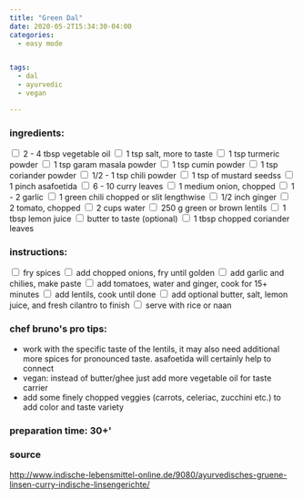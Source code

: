 ```yaml
---
title: "Green Dal"
date: 2020-05-2T15:34:30-04:00
categories:
  - easy mode


tags:
  - dal
  - ayurvedic
  - vegan

---
```


### ingredients:

<input type="checkbox"> 2 - 4 tbsp vegetable oil
<input type="checkbox"> 1 tsp salt, more to taste
<input type="checkbox"> 1 tsp turmeric powder
<input type="checkbox"> 1 tsp garam masala powder
<input type="checkbox"> 1 tsp cumin powder
<input type="checkbox"> 1 tsp coriander powder
<input type="checkbox"> 1/2 - 1 tsp chili powder
<input type="checkbox"> 1 tsp of mustard seedss
<input type="checkbox"> 1 pinch asafoetida 
<input type="checkbox"> 6 - 10 curry leaves
<input type="checkbox"> 1 medium  onion, chopped
<input type="checkbox"> 1 - 2 garlic
<input type="checkbox"> 1 green chili chopped or slit lengthwise
<input type="checkbox"> 1/2 inch ginger
<input type="checkbox"> 2 tomato, chopped
<input type="checkbox"> 2 cups water
<input type="checkbox"> 250 g green or brown lentils
<input type="checkbox"> 1 tbsp lemon juice
<input type="checkbox"> butter to taste (optional)
<input type="checkbox"> 1 tbsp chopped coriander leaves

### instructions:

<input type="checkbox"> fry spices
<input type="checkbox"> add chopped onions, fry until golden
<input type="checkbox"> add garlic and chilies, make paste
<input type="checkbox"> add tomatoes, water and ginger, cook for 15+ minutes
<input type="checkbox"> add lentils, cook until done
<input type="checkbox"> add optional butter, salt, lemon juice, and fresh cilantro to finish
<input type="checkbox"> serve with rice or naan

### chef bruno's pro tips:

- work with the specific taste of the lentils, it may also need additional more spices for pronounced taste. asafoetida will certainly help to connect
- vegan: instead of butter/ghee just add more vegetable oil for taste carrier
- add some finely chopped veggies (carrots, celeriac, zucchini etc.) to add color and taste variety


### preparation time: 30+'

### source

http://www.indische-lebensmittel-online.de/9080/ayurvedisches-gruene-linsen-curry-indische-linsengerichte/


